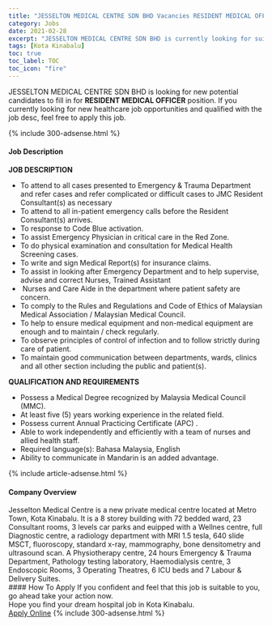 ```yaml
---
title: "JESSELTON MEDICAL CENTRE SDN BHD Vacancies RESIDENT MEDICAL OFFICER" 
category: Jobs 
date: 2021-02-28 
excerpt: "JESSELTON MEDICAL CENTRE SDN BHD is currently looking for suitable person to fill in the RESIDENT MEDICAL OFFICER which positioned at Kota Kinabalu" 
tags: [Kota Kinabalu] 
toc: true 
toc_label: TOC 
toc_icon: "fire" 
--- 
```


<p>JESSELTON MEDICAL CENTRE SDN BHD is looking for new potential candidates to fill in for <b>RESIDENT MEDICAL OFFICER</b> position. If you currently looking for new healthcare job opportunities and qualified with the job desc, feel free to apply this job.
</p>{% include 300-adsense.html %} 
<div><div><h4>Job Description</h4></div><div><div><span><div><p><strong>JOB DESCRIPTION</strong></p><ul><li>To attend to all cases presented to Emergency &amp; Trauma Department and refer cases and refer complicated or difficult cases to JMC Resident Consultant(s) as necessary</li><li>To attend to all in-patient emergency calls before the Resident Consultant(s) arrives.</li><li>To response to Code Blue activation.</li><li>To assist Emergency Physician in critical care in the Red Zone.</li><li>To do physical examination and consultation for Medical Health Screening cases.</li><li>To write and sign Medical Report(s) for insurance claims.</li><li>To assist in looking after Emergency Department and to help supervise, advise and correct Nurses, Trained Assistant</li><li>&#160;Nurses and Care Aide in the department where patient safety are concern.</li><li>To comply to the Rules and Regulations and Code of Ethics of Malaysian Medical Association / Malaysian Medical Council.</li><li>To help to ensure medical equipment and non-medical equipment are enough and to maintain / check regularly.</li><li>To observe principles of control of infection and to follow strictly during care of patient.</li><li>To maintain good communication between departments, wards, clinics and all other section including the public and patient(s).</li></ul><p><strong>QUALIFICATION AND REQUIREMENTS</strong></p><ul><li>Possess a Medical Degree recognized by Malaysia Medical Council (MMC).</li><li>At least five (5) years working experience in the related field.</li><li>Possess current Annual Practicing Certificate (APC) .</li><li>Able to work independently and efficiently with a team of nurses and allied health staff.</li><li>Required language(s): Bahasa Malaysia, English</li><li>Ability to communicate in Mandarin is an added advantage.</li></ul></div></span></div></div></div> 
{% include article-adsense.html %} 
<div><div><h4>Company Overview</h4></div><div><div><span><div><div>Jesselton Medical Centre is a new private medical centre located&#160;at Metro Town, Kota Kinabalu. It is a 8 storey building with&#160;72 bedded ward,&#160;23 Consultant rooms, 3 levels car parks and euipped with a Wellnes centre, full Diagnostic centre, a radiology department with MRI 1.5 tesla, 640 slide MSCT, fluoroscopy, standard x-ray, mammography, bone densitometry and ultrasound scan. A Physiotherapy centre, 24 hours Emergency &amp; Trauma Department, Pathology testing laboratory, Haemodialysis centre, 3 Endoscopic Rooms, 3 Operating Theatres, 6&#160;ICU beds and 7 Labour &amp; Delivery Suites.</div></div></span></div></div></div> 
#### How To Apply 
If you confident and feel that this job is suitable to you, go ahead take your action now. <br/> 
Hope you find your dream hospital job in Kota Kinabalu. <br/> 
<a href="https://www.jobstreet.com.my/en/job/resident-medical-officer-4481802?jobId=jobstreet-my-job-4481802" class="btn btn--warning" target="_blank" rel="nofollow noopenner">Apply Online</a> 
{% include 300-adsense.html %} 